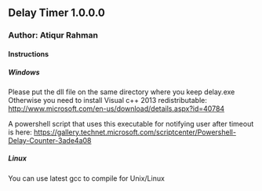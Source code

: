 ## Delay Timer 1.0.0.0
### Author: Atiqur Rahman

#### Instructions
##### Windows
Please put the dll file on the same directory where you keep delay.exe
Otherwise you need to install Visual c++ 2013 redistributable: http://www.microsoft.com/en-us/download/details.aspx?id=40784

A powershell script that uses this executable for notifying user after timeout is here: https://gallery.technet.microsoft.com/scriptcenter/Powershell-Delay-Counter-3ade4a08

##### Linux
You can use latest gcc to compile for Unix/Linux
